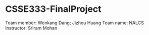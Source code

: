 # CSSE333-FinalProject

Team member: Wenkang Dang; Jizhou Huang
Team name: NALCS
Instructor: Sriram Mohan